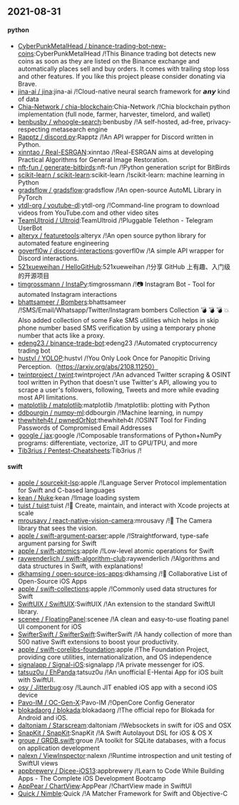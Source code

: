 ## 2021-08-31

#### python
* [CyberPunkMetalHead / binance-trading-bot-new-coins](https://github.com/CyberPunkMetalHead/binance-trading-bot-new-coins):CyberPunkMetalHead /!This Binance trading bot detects new coins as soon as they are listed on the Binance exchange and automatically places sell and buy orders. It comes with trailing stop loss and other features. If you like this project please consider donating via Brave.
* [jina-ai / jina](https://github.com/jina-ai/jina):jina-ai /!Cloud-native neural search framework for 𝙖𝙣𝙮 kind of data
* [Chia-Network / chia-blockchain](https://github.com/Chia-Network/chia-blockchain):Chia-Network /!Chia blockchain python implementation (full node, farmer, harvester, timelord, and wallet)
* [benbusby / whoogle-search](https://github.com/benbusby/whoogle-search):benbusby /!A self-hosted, ad-free, privacy-respecting metasearch engine
* [Rapptz / discord.py](https://github.com/Rapptz/discord.py):Rapptz /!An API wrapper for Discord written in Python.
* [xinntao / Real-ESRGAN](https://github.com/xinntao/Real-ESRGAN):xinntao /!Real-ESRGAN aims at developing Practical Algorithms for General Image Restoration.
* [nft-fun / generate-bitbirds](https://github.com/nft-fun/generate-bitbirds):nft-fun /!Python generation script for BitBirds
* [scikit-learn / scikit-learn](https://github.com/scikit-learn/scikit-learn):scikit-learn /!scikit-learn: machine learning in Python
* [gradsflow / gradsflow](https://github.com/gradsflow/gradsflow):gradsflow /!An open-source AutoML Library in PyTorch
* [ytdl-org / youtube-dl](https://github.com/ytdl-org/youtube-dl):ytdl-org /!Command-line program to download videos from YouTube.com and other video sites
* [TeamUltroid / Ultroid](https://github.com/TeamUltroid/Ultroid):TeamUltroid /!Pluggable Telethon - Telegram UserBot
* [alteryx / featuretools](https://github.com/alteryx/featuretools):alteryx /!An open source python library for automated feature engineering
* [goverfl0w / discord-interactions](https://github.com/goverfl0w/discord-interactions):goverfl0w /!A simple API wrapper for Discord interactions.
* [521xueweihan / HelloGitHub](https://github.com/521xueweihan/HelloGitHub):521xueweihan /!分享 GitHub 上有趣、入门级的开源项目
* [timgrossmann / InstaPy](https://github.com/timgrossmann/InstaPy):timgrossmann /!📷
Instagram Bot - Tool for automated Instagram interactions
* [bhattsameer / Bombers](https://github.com/bhattsameer/Bombers):bhattsameer /!SMS/Email/Whatsapp/Twitter/Instagram bombers Collection
💣
💣
💣
💥
Also added collection of some Fake SMS utilities which helps in skip phone number based SMS verification by using a temporary phone number that acts like a proxy.
* [edeng23 / binance-trade-bot](https://github.com/edeng23/binance-trade-bot):edeng23 /!Automated cryptocurrency trading bot
* [hustvl / YOLOP](https://github.com/hustvl/YOLOP):hustvl /!You Only Look Once for Panopitic Driving Perception.（https://arxiv.org/abs/2108.11250）
* [twintproject / twint](https://github.com/twintproject/twint):twintproject /!An advanced Twitter scraping & OSINT tool written in Python that doesn't use Twitter's API, allowing you to scrape a user's followers, following, Tweets and more while evading most API limitations.
* [matplotlib / matplotlib](https://github.com/matplotlib/matplotlib):matplotlib /!matplotlib: plotting with Python
* [ddbourgin / numpy-ml](https://github.com/ddbourgin/numpy-ml):ddbourgin /!Machine learning, in numpy
* [thewhiteh4t / pwnedOrNot](https://github.com/thewhiteh4t/pwnedOrNot):thewhiteh4t /!OSINT Tool for Finding Passwords of Compromised Email Addresses
* [google / jax](https://github.com/google/jax):google /!Composable transformations of Python+NumPy programs: differentiate, vectorize, JIT to GPU/TPU, and more
* [Tib3rius / Pentest-Cheatsheets](https://github.com/Tib3rius/Pentest-Cheatsheets):Tib3rius /!

#### swift
* [apple / sourcekit-lsp](https://github.com/apple/sourcekit-lsp):apple /!Language Server Protocol implementation for Swift and C-based languages
* [kean / Nuke](https://github.com/kean/Nuke):kean /!Image loading system
* [tuist / tuist](https://github.com/tuist/tuist):tuist /!🚀
Create, maintain, and interact with Xcode projects at scale
* [mrousavy / react-native-vision-camera](https://github.com/mrousavy/react-native-vision-camera):mrousavy /!📸
The Camera library that sees the vision.
* [apple / swift-argument-parser](https://github.com/apple/swift-argument-parser):apple /!Straightforward, type-safe argument parsing for Swift
* [apple / swift-atomics](https://github.com/apple/swift-atomics):apple /!Low-level atomic operations for Swift
* [raywenderlich / swift-algorithm-club](https://github.com/raywenderlich/swift-algorithm-club):raywenderlich /!Algorithms and data structures in Swift, with explanations!
* [dkhamsing / open-source-ios-apps](https://github.com/dkhamsing/open-source-ios-apps):dkhamsing /!📱
Collaborative List of Open-Source iOS Apps
* [apple / swift-collections](https://github.com/apple/swift-collections):apple /!Commonly used data structures for Swift
* [SwiftUIX / SwiftUIX](https://github.com/SwiftUIX/SwiftUIX):SwiftUIX /!An extension to the standard SwiftUI library.
* [scenee / FloatingPanel](https://github.com/scenee/FloatingPanel):scenee /!A clean and easy-to-use floating panel UI component for iOS
* [SwifterSwift / SwifterSwift](https://github.com/SwifterSwift/SwifterSwift):SwifterSwift /!A handy collection of more than 500 native Swift extensions to boost your productivity.
* [apple / swift-corelibs-foundation](https://github.com/apple/swift-corelibs-foundation):apple /!The Foundation Project, providing core utilities, internationalization, and OS independence
* [signalapp / Signal-iOS](https://github.com/signalapp/Signal-iOS):signalapp /!A private messenger for iOS.
* [tatsuz0u / EhPanda](https://github.com/tatsuz0u/EhPanda):tatsuz0u /!An unofficial E-Hentai App for iOS built with SwiftUI.
* [osy / Jitterbug](https://github.com/osy/Jitterbug):osy /!Launch JIT enabled iOS app with a second iOS device
* [Pavo-IM / OC-Gen-X](https://github.com/Pavo-IM/OC-Gen-X):Pavo-IM /!OpenCore Config Generator
* [blokadaorg / blokada](https://github.com/blokadaorg/blokada):blokadaorg /!The official repo for Blokada for Android and iOS.
* [daltoniam / Starscream](https://github.com/daltoniam/Starscream):daltoniam /!Websockets in swift for iOS and OSX
* [SnapKit / SnapKit](https://github.com/SnapKit/SnapKit):SnapKit /!A Swift Autolayout DSL for iOS & OS X
* [groue / GRDB.swift](https://github.com/groue/GRDB.swift):groue /!A toolkit for SQLite databases, with a focus on application development
* [nalexn / ViewInspector](https://github.com/nalexn/ViewInspector):nalexn /!Runtime introspection and unit testing of SwiftUI views
* [appbrewery / Dicee-iOS13](https://github.com/appbrewery/Dicee-iOS13):appbrewery /!Learn to Code While Building Apps - The Complete iOS Development Bootcamp
* [AppPear / ChartView](https://github.com/AppPear/ChartView):AppPear /!ChartView made in SwiftUI
* [Quick / Nimble](https://github.com/Quick/Nimble):Quick /!A Matcher Framework for Swift and Objective-C
